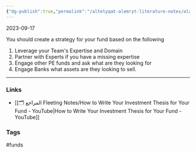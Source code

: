 ```yaml
---
{"dg-publish":true,"permalink":"/altelyqat-alemryt-literature-notes/alastthmar-investment/fund-investment-strategies/"}
---
```


2023-09-17

You should create a strategy for your fund based on the following 

1) Leverage your Team's Expertise and Domain
2) Partner with Experts if you have a missing expertise
3) Engage other PE funds and ask what are they looking for
4) Engage Banks what assets are they looking to sell.

---------------
### Links 
- [[🗂️ المراجع Fleeting Notes/How to Write Your Investment Thesis for Your Fund - YouTube\|How to Write Your Investment Thesis for Your Fund - YouTube]]

### Tags
#funds 

